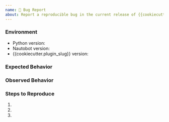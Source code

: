```yaml
---
name: 🐛 Bug Report
about: Report a reproducible bug in the current release of {{cookiecutter.plugin_slug}}
---
```


### Environment
* Python version:  <!-- Example: 3.7.7 -->
* Nautobot version:  <!-- Example: {{cookiecutter.min_nautobot_version}} -->
* {{cookiecutter.plugin_slug}} version:  <!-- Example: {{cookiecutter.version}} -->

<!-- What did you expect to happen? -->
### Expected Behavior


<!-- What happened instead? -->
### Observed Behavior

<!--
    Describe in detail the exact steps that someone else can take to reproduce
    this bug using the current release.
-->
### Steps to Reproduce
1.
2.
3.
